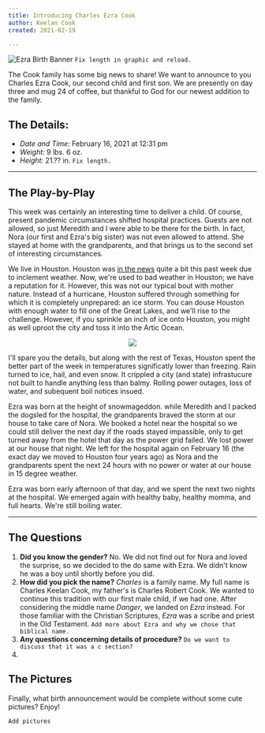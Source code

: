 ```yaml
---
title: Introducing Charles Ezra Cook
author: Keelan Cook
created: 2021-02-19

---
```


![Ezra Birth Banner](https://i.imgur.com/83igUML.png)
`Fix length in graphic and reload.`

The Cook family has some big news to share! We want to announce to you Charles Ezra Cook, our second child and first son. We are presently on day three and mug 24 of coffee, but thankful to God for our newest addition to the family.

<!--more-->

## The Details:
* *Date and Time:* February 16, 2021 at 12:31 pm
* *Weight:* 9 lbs. 6 oz.
* *Height:* 21.?? in. `Fix length.`

---

## The Play-by-Play
This week was certainly an interesting time to deliver a child. Of course, present pandemic circumstances shifted hospital practices. Guests are not allowed, so just Meredith and I were able to be there for the birth. In fact, Nora (our first and Ezra's big sister) was not even allowed to attend. She stayed at home with the grandparents, and that brings us to the second set of interesting circumstances.

We live in Houston. Houston was [in the news](NEWS-SITE-HERE.com) quite a bit this past week due to inclement weather. Now, we're used to bad weather in Houston; we have a reputation for it. However, this was not our typical bout with mother nature. Instead of a hurricane, Houston suffered through something for which it is completely unprepared: an ice storm. You can douse Houston with enough water to fill one of the Great Lakes, and we'll rise to the challenge. However, if you sprinkle an inch of ice onto Houston, you might as well uproot the city and toss it into the Artic Ocean.

<p align="center">
  <img src="https://i.imgur.com/haFu0vq.jpg" />
</p>

I'll spare you the details, but along with the rest of Texas, Houston spent the better part of the week in temperatures significatly lower than freezing. Rain turned to ice, hail, and even snow. It crippled a city (and state) infrastucure not built to handle anything less than balmy. Rolling power outages, loss of water, and subequent boil notices insued.

Ezra was born at the height of snowmageddon. while Meredith and I packed the dogsled for the hospital, the grandparents braved the storm at our house to take care of Nora. We booked a hotel near the hospital so we could still deliver the next day if the roads stayed impassible, only to get turned away from the hotel that day as the power grid failed. We lost power at our house that night. We left for the hospital again on February 16 (the exact day we moved to Houston four years ago) as Nora and the grandparents spent the next 24 hours with no power or water at our house in 15 degree weather. 

Ezra was born early afternoon of that day, and we spent the next two nights at the hospital. We emerged again with healthy baby, healthy momma, and full hearts. We're still boiling water.

---
## The Questions
1. **Did you know the gender?** No. We did not find out for Nora and loved the surprise, so we decided to the do same with Ezra. We didn't know he was a boy until shortly before you did.
2. **How did you pick the name?** *Charles* is a family name. My full name is Charles Keelan Cook, my father's is Charles Robert Cook. We wanted to continue this tradition with our first male child, if we had one. After considering the middle name *Danger*, we landed on *Ezra* instead. For those familiar with the Christian Scriptures, *Ezra* was a scribe and priest in the Old Testament. `Add more about Ezra and why we chose that biblical name.`
3. **Any questions concerning details of procedure?** `Do we want to discuss that it was a c section?`
4. 

## The Pictures
Finally, what birth announcement would be complete without some cute pictures? Enjoy!

`Add pictures`